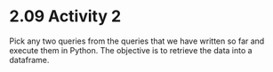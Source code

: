 # 2.09 Activity 2

Pick any two queries from the queries that we have written so far and execute them in Python. The objective is to retrieve the data into a dataframe.
